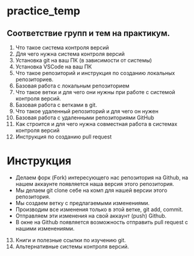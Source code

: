 # practice_temp

## Соответствие групп и тем на практикум.

1. Что такое система контроля версий
2. Для чего нужна система контроля версий
3. Установка git на ваш ПК (в зависимости от системы)
4. Установка VSCode на ваш ПК
5. Что такое репозиторий и инструкция по созданию локальных репозиториев.
6. Базовая работа с локальным репозиторием
7. Что такое ветки и для чего они нужны при работе с системой контроля версий.
8. Базовая работа с ветками в git.
9. Что такое удаленный репозиторий и для чего он нужен
10. Базовая работа с удаленными репозиториями GitHub
11. Как строится и для чего нужна совместная работа в системах контроля версий
12. Инструкция по созданию pull request
# Инструкция
* Делаем форк (Fork) интересующего нас репозитория на Github, на нашем аккаунте появляется наша версия этого репозитория.
* Мы делаем git clone себе на комп для нашей версии этого репозитория.
* Мы создаем ветку с предлагаемыми изменениями.
* Производим все изменения только в этой ветке, git add, commit.
* Отправляем эти изменения на свой аккаунт (push) Github.
* В окне на Github появляется возможность отправить pull request с нашими изменениями. 

13. Книги и полезные ссылки по изучению git.
14. Альтернативные системы контроля версий.
